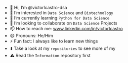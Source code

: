 - 👋 Hi, I’m @victorlcastro-dsa
- 👀 I’m interested in `Data Science` and `Biotechnology`
- 🌱 I’m currently learning `Python for Data Science`
- 💞️ I’m looking to collaborate on `Data Science` Projects
- 📫 How to reach me: www.linkedin.com/in/victorlcastro
- 😄 Pronouns: He/Him
- ⚡ Fun fact: I always like to learn new things
- ⬇️ Take a look at my `repositories` to see more of my 
- ⚠️ Read the `Information` repository first

<!---
victorlcastro-dsa/victorlcastro-dsa is a ✨ special ✨ repository because its `README.md` (this file) appears on your GitHub profile.
You can click the Preview link to take a look at your changes.
--->
